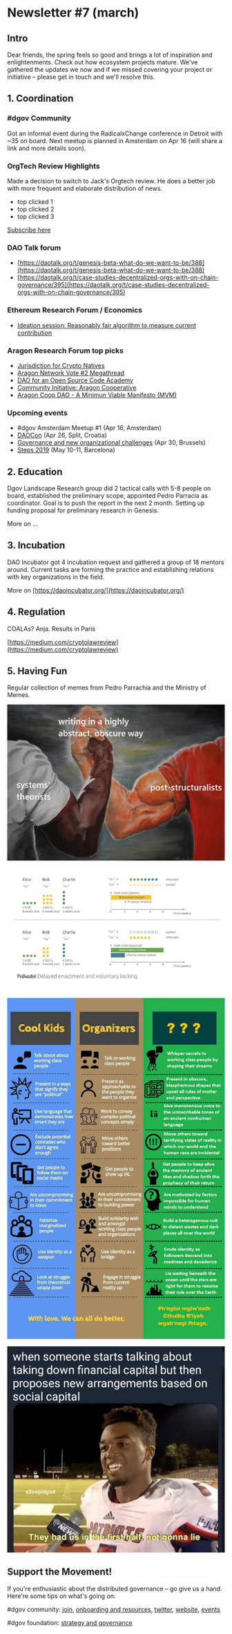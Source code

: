 # Newsletter \#7 \(march\)

## Intro

Dear friends, the spring feels so good and brings a lot of inspiration and enlightenments. Check out how ecosystem projects mature. We've gathered the updates we now and if we missed covering your project or initiative – please get in touch and we'll resolve this.

## 1. Coordination

### \#dgov Community

Got an informal event during the RadicalxChange conference in Detroit with ~35 on board. Next meetup is planned in Amsterdam on Apr 16 \(will share a link and more details soon\).

### OrgTech Review Highlights

Made a decision to switch to Jack's Orgtech review. He does a better job with more frequent and elaborate distribution of news.

* top clicked 1
* top clicked 2
* top clicked 3

[Subscribe here](https://orgtech.substack.com/)

### DAO Talk forum

* [https://daotalk.org/t/genesis-beta-what-do-we-want-to-be/388](https://daotalk.org/t/genesis-beta-what-do-we-want-to-be/388)
* [https://daotalk.org/t/case-studies-decentralized-orgs-with-on-chain-governance/395](https://daotalk.org/t/case-studies-decentralized-orgs-with-on-chain-governance/395)

### Ethereum Research Forum / Economics​

* [Ideation session: Reasonably fair algorithm to measure current contribution](https://ethresear.ch/t/ideation-session-reasonably-fair-algorithm-to-measure-current-contribution/5194)

### ​Aragon Research Forum​ top picks

* [Jurisdiction for Crypto Natives](https://forum.aragon.org/t/jurisdiction-for-crypto-natives/568)
* [Aragon Network Vote \#2 Megathread](https://forum.aragon.org/t/aragon-network-vote-2-megathread/661)
* [DAO for an Open Source Code Academy](https://forum.aragon.org/t/dao-for-an-open-source-code-academy/664)
* [Community Initiative: Aragon Cooperative](https://forum.aragon.org/t/community-initiative-aragon-cooperative/356)
* [Aragon Coop DAO - A Minimun Viable Manifesto \(MVM\)](https://forum.aragon.org/t/aragon-coop-dao-a-minimun-viable-manifesto-mvm/690)

### Upcoming events

* \#dgov Amsterdam Meetup \#1 \(Apr 16, Amsterdam\)
* [DAOCon](https://daocon.io/) \(Apr 26, Split, Croatia\)
* [Governance and new organizational challenges](https://www.eublockchainforum.eu/events/governance-and-new-organizational-challenges) \(Apr 30, Brussels\)
* [Steps 2019](https://www.blockchainforscience.com/2019/01/31/steps_barcelona/) \(May 10-11, Barcelona\)

## 2. Education

Dgov Landscape Research group did 2 tactical calls with 5-8 people on board, established the preliminary scope, appointed Pedro Parracia as coordinator. Goal is to push the report in the next 2 month. Setting up funding proposal for preliminary research in Genesis.

More on ...

## 3. Incubation

DAO Incubator got 4 incubation request and gathered a group of 18 mentors around. Current tasks are forming the practice and establishing relations with key organizations in the field.

More on [https://daoincubator.org/](https://daoincubator.org/)

## 4. Regulation

COALAs? Anja. Results in Paris

[https://medium.com/cryptolawreview](https://medium.com/cryptolawreview)

## 5. Having Fun

Regular collection of memes from Pedro Parrachia and the Ministry of Memes.

![](../.gitbook/assets/image.png)

![](../.gitbook/assets/image%20%281%29.png)

![](../.gitbook/assets/image%20%2830%29.png)

![](../.gitbook/assets/image%20%288%29.png)

## Support the Movement!   <a id="DgovCompilation#3October2018-Events"></a>

If you're enthusiastic about the distributed governance – go give us a hand. Here're some tips on what's going on:

\#dgov community: [join](https://dgov.foundation/#join), [onboarding and resources](../), [twitter](https://twitter.com/dgovearth), [website](http://dgov.foundation), [events](../dgov-industry-landscape/)

\#dgov foundation: [strategy and governance](../foundation/roles/)

